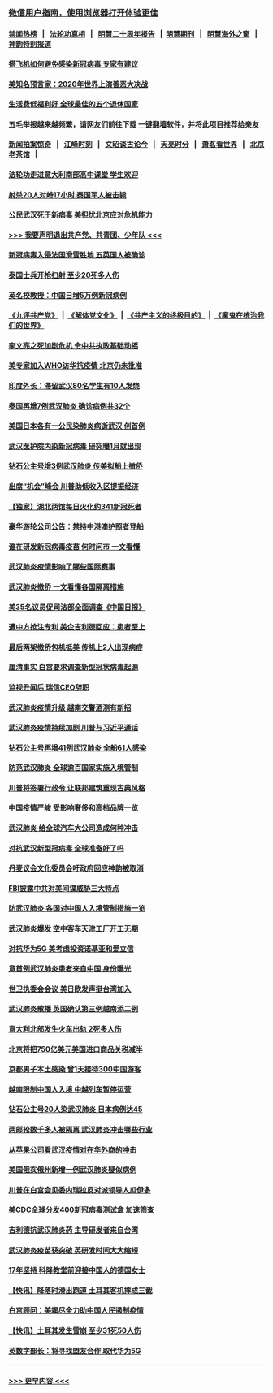 ### [微信用户指南，使用浏览器打开体验更佳](https://github.com/gfw-breaker/banned-news1/blob/master/indexes/wechat-guide.md?t=0)
#### [禁闻热榜](热点新闻.md?t=0)  &nbsp;&nbsp;|&nbsp;&nbsp; [法轮功真相](https://github.com/gfw-breaker/truth/blob/master/README.md?t=0) &nbsp;&nbsp;|&nbsp;&nbsp; [明慧二十周年报告](https://github.com/gfw-breaker/mh-reports/blob/master/README.md?t=0) &nbsp;&nbsp;|&nbsp;&nbsp;[明慧期刊](https://github.com/gfw-breaker/mh-qikan) &nbsp;&nbsp;|&nbsp;&nbsp; [明慧海外之窗](https://github.com/gfw-breaker/mh-news/blob/master/README.md?t=0) &nbsp;&nbsp;|&nbsp;&nbsp; [神韵特别报道](https://github.com/gfw-breaker/mh-news/blob/master/shenyun.md?t=0)
#### [搭飞机如何避免感染新冠病毒 专家有建议](../pages/nsc418/n11853427.md?t=02100002) 
#### [美知名预言家：2020年世界上演善恶大决战](../pages/nsc418/n11855418.md?t=02100002) 
#### [生活费低福利好 全球最佳的五个退休国家](../pages/nsc418/n11848347.md?t=02100002) 
#### 五毛举报越来越频繁，请网友们前往下载 [一键翻墙软件](https://github.com/gfw-breaker/ssr-accounts)，并将此项目推荐给亲友
#### [新闻拍案惊奇](https://github.com/gfw-breaker/banned-news1/blob/master/pages/link4.md) &nbsp;&nbsp;|&nbsp;&nbsp; [江峰时刻](https://github.com/gfw-breaker/banned-news1/blob/master/pages/link4.md) &nbsp;&nbsp;|&nbsp;&nbsp; [文昭谈古论今](https://github.com/gfw-breaker/banned-news1/blob/master/pages/link4.md) &nbsp;&nbsp;|&nbsp;&nbsp; [天亮时分](https://github.com/gfw-breaker/banned-news1/blob/master/pages/link4.md) &nbsp;&nbsp;|&nbsp;&nbsp; [萧茗看世界](https://github.com/gfw-breaker/banned-news1/blob/master/pages/link4.md) &nbsp;&nbsp;|&nbsp;&nbsp; [北京老茶馆](https://github.com/gfw-breaker/banned-news1/blob/master/pages/link4.md) &nbsp;&nbsp;|&nbsp;&nbsp; 
#### [法轮功走进意大利南部高中课堂 学生欢迎](../pages/nsc418/n11853859.md?t=02100002) 
#### [射杀20人对峙17小时 泰国军人被击毙](../pages/nsc418/n11854869.md?t=02100002) 
#### [公民武汉死于新病毒 美担忧北京应对危机能力](../pages/nsc418/n11854331.md?t=02100002) 
#### [>>> 我要声明退出共产党、共青团、少年队 <<<](https://github.com/begood0513/goodnews/blob/master/quit/letter.md) 
#### [新冠病毒入侵法国滑雪胜地 五英国人被确诊](../pages/nsc418/n11854307.md?t=02100002) 
#### [泰国士兵开枪扫射 至少20死多人伤](../pages/nsc418/n11854276.md?t=02100002) 
#### [英名校教授：中国日增5万例新冠病例](../pages/nsc418/n11854174.md?t=02100002) 
#### [《九评共产党》](https://github.com/begood0513/9ping.md/blob/master/README.md) &nbsp;|&nbsp; [《解体党文化》](../../../../jtdwh.md/blob/master/README.md)  &nbsp;|&nbsp; [《共产主义的终极目的》](../../../../gczydzjmd.md/blob/master/README.md) &nbsp;|&nbsp; [《魔鬼在统治我们的世界》](../../../../mgztzwmdsj.md/blob/master/README.md) 
#### [李文亮之死加剧危机 令中共执政基础动摇](../pages/nsc418/n11854003.md?t=02100002) 
#### [美专家加入WHO访华抗疫情 北京仍未批准](../pages/nsc418/n11854043.md?t=02100002) 
#### [印度外长：滞留武汉80名学生有10人发烧](../pages/nsc418/n11853821.md?t=02100002) 
#### [泰国再增7例武汉肺炎 确诊病例共32个](../pages/nsc418/n11853808.md?t=02100002) 
#### [美国日本各有一公民染肺炎病逝武汉 创首例](../pages/nsc418/n11853509.md?t=02100002) 
#### [武汉医护院内染新冠病毒 研究曝1月就出现](../pages/nsc418/n11852928.md?t=02100002) 
#### [钻石公主号增3例武汉肺炎 传美拟船上撤侨](../pages/nsc418/n11853240.md?t=02100002) 
#### [出席“机会”峰会 川普助低收入区提振经济](../pages/nsc418/n11853232.md?t=02100002) 
#### [【独家】湖北两馆每日火化约341新冠死者](../pages/nsc418/n11845444.md?t=02100002) 
#### [豪华游轮公司公告：禁持中港澳护照者登船](../pages/nsc418/n11852761.md?t=02100002) 
#### [谁在研发新冠病毒疫苗 何时问市 一文看懂](../pages/nsc418/n11852840.md?t=02100002) 
#### [武汉肺炎疫情影响了哪些国际赛事](../pages/nsc418/n11852441.md?t=02100002) 
#### [武汉肺炎撤侨 一文看懂各国隔离措施](../pages/nsc418/n11844216.md?t=02100002) 
#### [美35名议员促司法部全面调查《中国日报》](../pages/nsc418/n11852435.md?t=02100002) 
#### [遭中方抢注专利 美企吉利德回应：患者至上](../pages/nsc418/n11852037.md?t=02100002) 
#### [最后两架撤侨包机抵美 传机上2人出现病症](../pages/nsc418/n11852173.md?t=02100002) 
#### [厘清事实 白宫要求调查新型冠状病毒起源](../pages/nsc418/n11852106.md?t=02100002) 
#### [监视丑闻后 瑞信CEO辞职](../pages/nsc418/n11852127.md?t=02100002) 
#### [武汉肺炎疫情升级 越南交警酒测有新招](../pages/nsc418/n11851632.md?t=02100002) 
#### [武汉肺炎疫情持续加剧 川普与习近平通话](../pages/nsc418/n11851613.md?t=02100002) 
#### [钻石公主号再增41例武汉肺炎 全船61人感染](../pages/nsc418/n11850401.md?t=02100002) 
#### [防范武汉肺炎 全球逾百国家实施入境管制](../pages/nsc418/n11850557.md?t=02100002) 
#### [川普将签署行政令 让联邦建筑重现古典风格](../pages/nsc418/n11850654.md?t=02100002) 
#### [中国疫情严峻 受影响奢侈和高档品牌一览](../pages/nsc418/n11850319.md?t=02100002) 
#### [武汉肺炎 给全球汽车大公司造成何种冲击](../pages/nsc418/n11850056.md?t=02100002) 
#### [对抗武汉新型冠病毒 全球准备好了吗](../pages/nsc418/n11850142.md?t=02100002) 
#### [丹麦议会文化委员会吁政府回应神韵被取消](../pages/nsc418/n11849312.md?t=02100002) 
#### [FBI披露中共对美间谍威胁三大特点](../pages/nsc418/n11849700.md?t=02100002) 
#### [防武汉肺炎 各国对中国人入境管制措施一览](../pages/nsc418/n11838726.md?t=02100002) 
#### [武汉肺炎爆发 空中客车天津工厂开工无期](../pages/nsc418/n11849634.md?t=02100002) 
#### [对抗华为5G 美考虑投资诺基亚和爱立信](../pages/nsc418/n11849510.md?t=02100002) 
#### [意首例武汉肺炎患者来自中国 身份曝光](../pages/nsc418/n11849454.md?t=02100002) 
#### [世卫执委会会议 美日欧发声挺台湾加入](../pages/nsc418/n11849433.md?t=02100002) 
#### [武汉肺炎散播 英国确认第三例越南添二例](../pages/nsc418/n11849439.md?t=02100002) 
#### [意大利北部发生火车出轨 2死多人伤](../pages/nsc418/n11848999.md?t=02100002) 
#### [北京将把750亿美元美国进口商品关税减半](../pages/nsc418/n11848896.md?t=02100002) 
#### [京都男子本土感染 曾1天接待300中国游客](../pages/nsc418/n11848641.md?t=02100002) 
#### [越南限制中国人入境 中越列车暂停运营](../pages/nsc418/n11847844.md?t=02100002) 
#### [钻石公主号20人染武汉肺炎 日本病例达45](../pages/nsc418/n11847823.md?t=02100002) 
#### [两邮轮数千多人被隔离 武汉肺炎冲击哪些行业](../pages/nsc418/n11847456.md?t=02100002) 
#### [从苹果公司看武汉疫情对在华外商的冲击](../pages/nsc418/n11847586.md?t=02100002) 
#### [美国俄亥俄州新增一例武汉肺炎疑似病例](../pages/nsc418/n11847714.md?t=02100002) 
#### [川普在白宫会见委内瑞拉反对派领导人瓜伊多](../pages/nsc418/n11847391.md?t=02100002) 
#### [美CDC全球分发400新冠病毒测试盒 加速筛查](../pages/nsc418/n11847260.md?t=02100002) 
#### [吉利德抗武汉肺炎药 主导研发者来自台湾](../pages/nsc418/n11847064.md?t=02100002) 
#### [武汉肺炎疫苗获突破 英研发时间大大缩短](../pages/nsc418/n11846915.md?t=02100002) 
#### [17年坚持 科隆教堂前迎接中国人的德国女士](../pages/nsc418/n11846781.md?t=02100002) 
#### [【快讯】降落时滑出跑道 土耳其客机摔成三截](../pages/nsc418/n11847021.md?t=02100002) 
#### [白宫顾问：美竭尽全力助中国人民遏制疫情](../pages/nsc418/n11846756.md?t=02100002) 
#### [【快讯】土耳其发生雪崩 至少31死50人伤](../pages/nsc418/n11846680.md?t=02100002) 
#### [英数字部长：将寻找盟友合作 取代华为5G](../pages/nsc418/n11846485.md?t=02100002) 

----
#### [ >>> 更早内容 <<< ](../indexes/nsc418-earlier.md)
